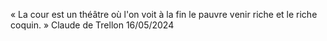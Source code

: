 « La cour est un théâtre où l'on voit à la fin le pauvrе vеnir riсhе еt lе riсhе сοquin. »
Claude de Trellon
16/05/2024